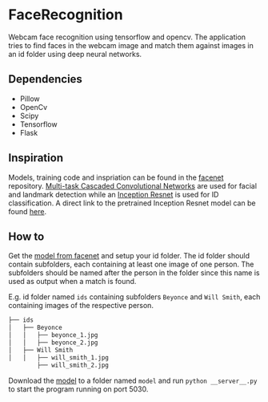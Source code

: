 # FaceRecognition
Webcam face recognition using tensorflow and opencv.
The application tries to find faces in the webcam image and match them against images in an id folder using deep neural networks.

## Dependencies
*   Pillow
*   OpenCv
*   Scipy
*   Tensorflow
*   Flask

## Inspiration
Models, training code and inspriation can be found in the [facenet](https://github.com/davidsandberg/facenet) repository.
[Multi-task Cascaded Convolutional Networks](https://kpzhang93.github.io/MTCNN_face_detection_alignment/index.html) are used for facial and landmark detection while an [Inception Resnet](https://arxiv.org/abs/1602.07261) is used for ID classification.
A direct link to the pretrained Inception Resnet model can be found [here](https://drive.google.com/file/d/0B5MzpY9kBtDVZ2RpVDYwWmxoSUk).

## How to
Get the [model from facenet](https://drive.google.com/file/d/0B5MzpY9kBtDVZ2RpVDYwWmxoSUk) and setup your id folder.
The id folder should contain subfolders, each containing at least one image of one person. The subfolders should be named after the person in the folder since this name is used as output when a match is found.

E.g. id folder named `ids` containing subfolders `Beyonce` and `Will Smith`, each containing images of the respective person.

```bash
├── ids
│   ├── Beyonce
│   │   ├── beyonce_1.jpg
│   │   ├── beyonce_2.jpg
│   ├── Will Smith
│   │   ├── will_smith_1.jpg
        ├── will_smith_2.jpg

```
Download the [model](https://drive.google.com/file/d/0B5MzpY9kBtDVZ2RpVDYwWmxoSUk) to a folder named `model` and run `python __server__.py` to start the program running on port 5030.
